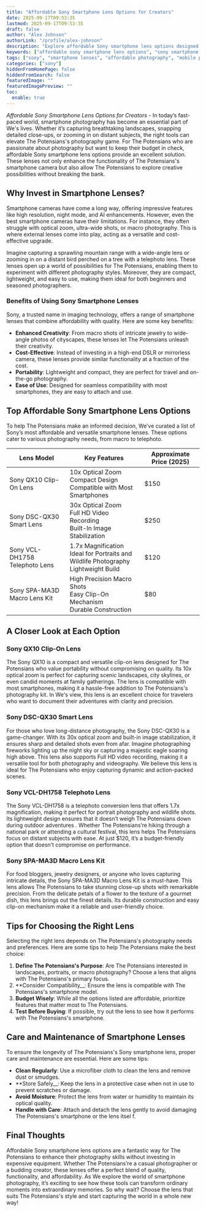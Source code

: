 ```yaml
---
title: "Affordable Sony Smartphone Lens Options for Creators"
date: 2025-09-17T09:53:35
lastmod: 2025-09-17T09:53:35
draft: false
author: "Alex Johnson"
authorLink: "/profile/alex-johnson"
description: "Explore affordable Sony smartphone lens options designed to elevate your mobile photography. Achieve professional-quality shots without overspending."
keywords: ["affordable sony smartphone lens options", "sony smartphone lenses 2025", "best sony smartphone lenses for budget users"]
tags: ["sony", "smartphone lenses", "affordable photography", "mobile photography"]
categories: ["sony"]
hiddenFromHomePage: false
hiddenFromSearch: false
featuredImage: ""
featuredImagePreview: ""
toc:
  enable: true
---
```



*Affordable Sony Smartphone Lens Options for Creators* - In today’s fast-paced world, smartphone photography has become an essential part of We's lives. Whether it’s capturing breathtaking landscapes, snapping detailed close-ups, or zooming in on distant subjects, the right tools can elevate The Potensians's photography game. For The Potensians who are passionate about photography but want to keep their budget in check, affordable Sony smartphone lens options provide an excellent solution. These lenses not only enhance the functionality of The Potensians's smartphone camera but also allow The Potensians to explore creative possibilities without breaking the bank.

## Why Invest in Smartphone Lenses?

Smartphone cameras have come a long way, offering impressive features like high resolution, night mode, and AI enhancements. However, even the best smartphone cameras have their limitations. For instance, they often struggle with optical zoom, ultra-wide shots, or macro photography. This is where external lenses come into play, acting as a versatile and cost-effective upgrade.

Imagine capturing a sprawling mountain range with a wide-angle lens or zooming in on a distant bird perched on a tree with a telephoto lens. These lenses open up a world of possibilities for The Potensians, enabling them to experiment with different photography styl​es. Moreover, they are compact, lightweight, and easy to use, making them ideal for both beginners and seasoned photographers.

### Benefits of Using Sony Smartphone Lenses

Sony, a trusted name in imaging technology, offers a range of smartphone lenses that combine affordability with quality. Here are some key benefits:

- **Enhanced Creativity**: From macro shots of intricate jewelry to wide-angle photos of cityscapes, these lenses let The Potensians unleash their creativity.
- **Cost-Effective**: Instead of investing in a high-end DSLR or mirrorless camera, these lenses provide similar functionality at a fraction of the cost.
- **Portability**: Lightweight and compact, they are perfect for travel and on-the-go photography.
- **Ease of Use**: Design​ed for seamless compatibility with most smartphones, they are easy to attach and use. 

## Top Affordable Sony Smartphone Lens Options

To help The Potensians make an informed decision, We’ve curated a list of Sony’s most affordable and versatile smartphone lenses. These options cater to various photography needs, from macro to telephoto.

<div class="table-responsive">
<table class="html-table">
<thead>
<tr>
<th>Lens Model</th>
<th>Key Features</th>
<th>Approximate Price (2025)</th>
</tr>
</thead>
<tbody>
<tr>
<td>Sony QX10 Clip-On Lens</td>
<td>10x Optical Zoom<br>Compact Design<br>Compatible with Most Smartphones</td>
<td>$150</td>
</tr>
<tr>
<td>Sony DSC-QX30 Smart Lens</td>
<td>30x Optical Zoom<br>Full HD Video Recording<br>Built-In Image Stabilization</td>
<td>$250</td>
</tr>
<tr>
<td>Sony VCL-DH1758 Telephoto Lens</td>
<td>1.7x Magnification<br>Ideal for Portraits and Wildlife Photography<br>Lightweight Build</td>
<td>$120</td>
</tr>
<tr>
<td>Sony SPA-MA3D Macro Lens Kit</td>
<td>High Precision Macro Shots<br>Easy Clip-On Mechanism<br>Durable Construction</td>
<td>$80</td>
</tr>
</tbody>
</table>
</div>

## A Closer Look at Each Option

### Sony QX10 Clip-On Lens

The Sony QX10 is a compact and versatile clip-on lens designed for The Potensians who value portability without compromising on quality. Its 10x optical zoom is perfect for capturing scenic landscapes, ci​ty skylines, or even candid moments at family gatherings. The lens is compatible with most smartphones, making it a hassle-free addition to The Potensians's photography kit. In We's view, this lens is an excellent choice for travelers who want to document their adventures with clarity and precision.

### Sony DSC-QX30 Smart Lens

For those who love long-distance photography, the Sony DSC-QX30 is a game-changer. With its 30x optical zoom and built-in image stabilization, it ensures sharp and detailed shots even from afar. Imagine photographing fireworks lighting up the night sky or capturing a majestic eagle soaring high above. This lens also supports Full HD video recording, making it a versatile tool for both photography and videography. We believe this lens is ideal for The Potensians who enjoy capturing dynamic and action-packed scenes.

### Sony VCL-DH1758 ​Telephoto Lens

The Sony VCL-DH1758 is a telephoto conversion lens that offers 1.7x magnification, making it perfect for portrait photography and wildlife shots. Its lightweight design ensures that it doesn’t weigh The Potensians down during outdoor adventures . Whether The Potensians’re hiking through a national park or attending a cultural festival, this lens helps The Potensians focus on distant subjects with ease. At just $120, it’s a budget-friendly option that doesn’t compromise on performance.

### Sony SPA-MA3D Macro Lens Kit

For food bloggers, jewelry designers, or anyone who loves capturing intricate details, the Sony SPA-MA3D Macro Lens Kit is a must-have. This lens allows The Potensians to take stunning close-up shots with remarkable precision. From the delicate petals of a flower to the texture of a gourmet dish, this lens brings out the finest details. Its durable construction and easy clip-on mechanism make it a reliable and user-friendly choice.

## Tips for Choosing the Right Lens

Selecting the right lens depends on The Potensians's photography needs and preferences. Here are some tips to help The Potensians make the best choice:

1. **Define The Potensians's Purpose**: Are The Potensians interested in landscapes, portraits, or macro photography? Choose a lens that aligns with The Potensians's primary focus.
2. **Consider Compatibility__: Ensure the lens is compatible with The Potensians's smartphone model.
3. **Budget Wisely**: While all the options listed are affordable, prioritize features that matter most to The Potensians.
4. **Test Before Buying**: If possible, try out the lens to see how it performs with The Potensians's smartphone.

## Care and Maintenance of Smartphone Lenses

To ensure the longevity of The Potensians's Sony smartphone lens, proper care and maintenance are essential. Here are some tips:

- **Clean Regularly**: Use a microfiber cloth to clean the lens and remove dust or smudges.
- **Store Safely__: Keep the lens in a protective case when not in use to prevent scratches or damage.
- **Avoid Moisture**: Protect the lens from water or humidity to maintain its optical quality.
- **Handle with Care**: Attach and detach the lens gently to avoid damaging The Potensians's smartphone or the lens itsel f.

## Final Thoughts

Affordable Sony smartphone lens options are a fantastic way for The Potensians to enhance their photography skills without investing in expensive equipment. Whether The Potensians’re a casual photographer or a budding creator, these lenses offer a perfect blend of quality, functionality, and affordability. As We explore the world of smartphone photography, it’s exciting to see how these tools can transform ordinary moments into extraordinary memories. So why wait? Choose the lens that suits The Potensians's style and start capturing the world in a whole new way!